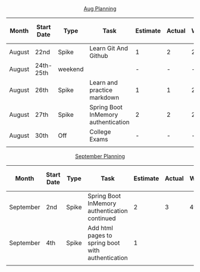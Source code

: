 <p align="center"><ins>Aug Planning</ins></p>

| Month  | Start Date | Type    | Task                                | Estimate | Actual | Last Working Date | Notes/Link                                                            |
|--------|------------|---------|-------------------------------------|----------|--------|-------------------|-----------------------------------------------------------------------|
| August | 22nd       | Spike   | Learn Git And Github                | 1        | 2      | 23rd              |                                                                       |
| August | 24th-25th  | weekend |                                     | -        | -      | -                 | -                                                                     |
| August | 26th       | Spike   | Learn and practice markdown         | 1        | 1      | 26th              | [issue-1](https://github.com/collaboncode/learning-platform/issues/1) |
| August | 27th       | Spike   | Spring Boot InMemory authentication | 2        | 2      | 29th              | [issue-3](https://github.com/collaboncode/learning-platform/issues/3) |
| August | 30th       | Off     | College Exams                       | -        | -      | -                 |                                                                       |
|        |            |         |                                     |          |        |                   |                                                                       |

<p align="center"><ins>September Planning</ins></p>

| Month     | Start Date | Type  | Task                                              | Estimate | Actual | Last Working Date | Notes/Link                                                            |
|-----------|------------|-------|---------------------------------------------------|----------|--------|-------------------|-----------------------------------------------------------------------|
| September | 2nd        | Spike | Spring Boot InMemory authentication continued     | 2        | 3      | 4th               | [issue-3](https://github.com/collaboncode/learning-platform/issues/3) |
| September | 4th        | Spike | Add html pages to spring boot with authentication | 1        |        |                   | [issue-5](https://github.com/collaboncode/learning-platform/issues/5) |
|           |            |       |                                                   |          |        |                   |                                                                       |
